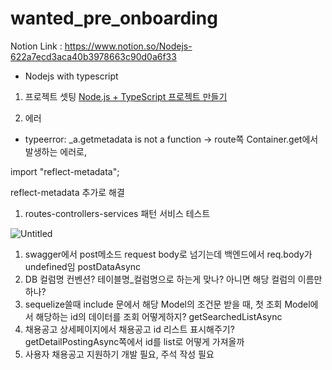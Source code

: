 # wanted_pre_onboarding

Notion Link : https://www.notion.so/Nodejs-622a7ecd3aca40b3978663c90d0a6f33

- Nodejs with typescript

1. 프로젝트 셋팅
[Node.js + TypeScript 프로젝트 만들기](https://offbyone.tistory.com/m/445)

1. 에러
- typeerror: _a.getmetadata is not a function
→ route쪽 Container.get에서 발생하는 에러로,


import "reflect-metadata";

reflect-metadata 추가로 해결

1. routes-controllers-services 패턴 서비스 테스트

![Untitled](https://s3-us-west-2.amazonaws.com/secure.notion-static.com/e40ec33a-bc71-4915-8b2f-68a0cd10775b/Untitled.png)

1. swagger에서 post메소드 request body로 넘기는데 백엔드에서 req.body가 undefined임 postDataAsync
2. DB 컬럼명 컨벤션? 테이블명_컬럼명으로 하는게 맞나? 아니면 해당 컬럼의 이름만 하나?
3. sequelize쓸때 include 문에서 해당 Model의 조건문 받을 때, 첫 조회 Model에서 해당하는 id의 데이터를 조회 어떻게하지? getSearchedListAsync
4. 채용공고 상세페이지에서 채용공고 id 리스트 표시해주기? getDetailPostingAsync쪽에서 id를 list로 어떻게 가져올까
5. 사용자 채용공고 지원하기 개발 필요, 주석 작성 필요
